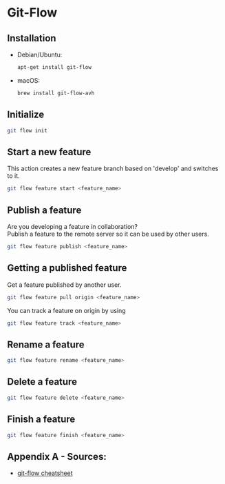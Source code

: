 # Git-Flow

## Installation
- Debian/Ubuntu:
    ```bash
    apt-get install git-flow
    ```
- macOS:
    ```bash
    brew install git-flow-avh
    ```

## Initialize
```bash
git flow init 
```

## Start a new feature
This action creates a new feature branch based on 'develop' and switches to it.
```bash
git flow feature start <feature_name>
```

## Publish a feature
Are you developing a feature in collaboration?  
Publish a feature to the remote server so it can be used by other users.
```bash
git flow feature publish <feature_name>
```

## Getting a published feature
 Get a feature published by another user.
```bash
git flow feature pull origin <feature_name>
```
You can track a feature on origin by using
```bash
git flow feature track <feature_name>
```

## Rename a feature
```bash
git flow feature rename <feature_name>
```

## Delete a feature
```bash
git flow feature delete <feature_name>
```

## Finish a feature
```bash
git flow feature finish <feature_name>
```

## Appendix A - Sources:
- [git-flow cheatsheet](https://danielkummer.github.io/git-flow-cheatsheet/)
